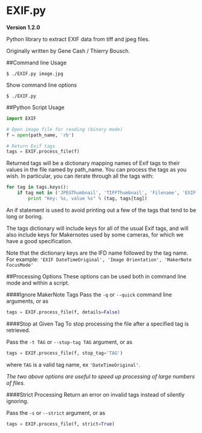 EXIF.py
=======

**Version 1.2.0**

Python library to extract EXIF data from tiff and jpeg files.

Originally written by Gene Cash / Thierry Bousch.

##Command line Usage
```
$ ./EXIF.py image.jpg
```

Show command line options
```
$ ./EXIF.py
```

##Python Script Usage
```python
import EXIF

# Open image file for reading (binary mode)
f = open(path_name, 'rb')

# Return Exif tags
tags = EXIF.process_file(f)
```

Returned tags will be a dictionary mapping names of Exif tags to their
values in the file named by path_name.
You can process the tags as you wish. In particular, you can iterate through all the tags with:
```python
for tag in tags.keys():
    if tag not in ('JPEGThumbnail', 'TIFFThumbnail', 'Filename', 'EXIF MakerNote'):
        print "Key: %s, value %s" % (tag, tags[tag])
```

An if statement is used to avoid printing out a few of the tags that tend to be long or boring.

The tags dictionary will include keys for all of the usual Exif tags, and will also include keys for
Makernotes used by some cameras, for which we have a good specification.

Note that the dictionary keys are the IFD name followed by the tag name. For example:
`'EXIF DateTimeOriginal', 'Image Orientation', 'MakerNote FocusMode'`

##Processing Options
These options can be used both in command line mode and within a script.

####Ignore MakerNote Tags
Pass the `-q` or `--quick` command line arguments, or as
```python
tags = EXIF.process_file(f, details=False)
```
####Stop at Given Tag
To stop processing the file after a specified tag is retrieved.

Pass the `-t TAG` or `--stop-tag TAG` argument, or as
```python
tags = EXIF.process_file(f, stop_tag='TAG')
```
where `TAG` is a valid tag name, ex `'DateTimeOriginal'`.

*The two above options are useful to speed up processing of large numbers of files.*

####Strict Processing
Return an error on invalid tags instead of silently ignoring.

Pass the `-s` or `--strict` argument, or as
```python
tags = EXIF.process_file(f, strict=True)
```
